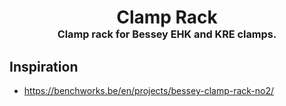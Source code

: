 <!-- 2023-10-23 -->

<h1 align="center">
  Clamp Rack
  <br>
  <sup><sub><sup>Clamp rack for Bessey EHK and KRE clamps.<sup></sub>
</h1>


## Inspiration

- https://benchworks.be/en/projects/bessey-clamp-rack-no2/
